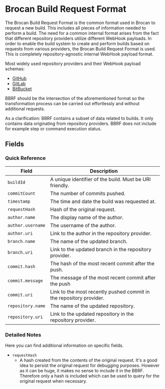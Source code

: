 # Brocan Build Request Format

The Brocan Build Request Format is the common format used in Brocan to request a new build. This includes all pieces of information needed to perform a build. The need for a common internal format arises from the fact that different repository providers utilize different WebHook payloads. In order to enable the build system to create and perform builds based on requests from various providers, the Brocan Build Request Format is used. This is completely repository-agnostic internal WebHook payload format.

Most widely used repository providers and their WebHook payload schemas:

  * [GitHub](https://developer.github.com/v3/activity/events/types/#pushevent)
  * [GitLab](https://docs.gitlab.com/ce/user/project/integrations/webhooks.html#push-events)
  * [BitBucket](https://confluence.atlassian.com/bitbucket/event-payloads-740262817.html#EventPayloads-Push)

BBRF should be the intersection of the aforementioned format so the transformation process can be carried out effortlessly and without additional requests.

As a clarification: BBRF contains a subset of data related to builds. It only contains data originating from repository providers. BBRF does not include for example step or command execution status.

## Fields

### Quick Reference

| Field             | Description                                                         |
| ----------------- | ------------------------------------------------------------------- |
| `buildId`         | A unique identifier of the build. Must be URI friendly.             |
| `commitCount`     | The number of commits pushed.                                       |
| `timestamp`       | The time and date the build was requested at.                       |
| `requestHash`     | Hash of the original request.                                       |
| `author.name`     | The display name of the author.                                     |
| `author.username` | The username of the author.                                         |
| `author.uri`      | Link to the author in the repository provider.                      |
| `branch.name`     | The name of the updated branch.                                     |
| `branch.uri`      | Link to the updated branch in the repository provider.              |
| `commit.hash`     | The hash of the most recent commit after the push.                  |
| `commit.message`  | The message of the most recent commit after the push                |
| `commit.uri`      | Link to the most recently pushed commit in the repository provider. |
| `repository.name` | The name of the updated repository.                                 |
| `repository.uri`  | Link to the updated repository in the repository provider.          |

### Detailed Notes

Here you can find additional information on specific fields.

  * `requestHash`
    * A hash created from the contents of the original request. It's a good idea to persist the original request for debugging purposes. However as it can be huge, it makes no sense to include it in the BBRF. Therefore only a hash is included which can be used to query for the original request when necessary.
